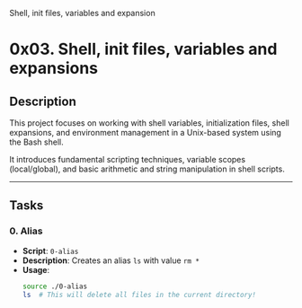 Shell, init files, variables and expansion

# 0x03. Shell, init files, variables and expansions

## Description

This project focuses on working with shell variables, initialization files, shell expansions, and environment management in a Unix-based system using the Bash shell. 

It introduces fundamental scripting techniques, variable scopes (local/global), and basic arithmetic and string manipulation in shell scripts.

---

## Tasks

### 0. Alias
- **Script**: `0-alias`
- **Description**: Creates an alias `ls` with value `rm *`
- **Usage**:
  ```bash
  source ./0-alias
  ls  # This will delete all files in the current directory!


